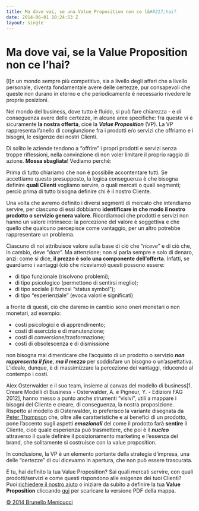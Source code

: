 ```yaml
---
title: Ma dove vai, se una Value Proposition non ce l&#8217;hai?
date: 2014-06-01 10:24:53 Z
layout: single
---
```


<h1>Ma dove vai, se la Value Proposition non ce l’hai?</h1>
[I]n un mondo sempre più competitivo, sia a livello degli affari che a livello personale, diventa fondamentale avere delle certezze, pur consapevoli che queste non durano in eterno e che periodicamente è necessario rivedere le proprie posizioni.

Nel mondo del business, dove tutto è fluido, si può fare chiarezza - e di conseguenza avere delle certezze, in alcune aree specifiche: fra queste vi è sicuramente <strong>la nostra offerta</strong>, cioè la <strong><em>Value Proposition</em></strong> (VP). La VP rappresenta l’anello di congiunzione fra i prodotti e/o servizi che offriamo e i bisogni, le esigenze dei nostri Clienti.

Di solito le aziende tendono a “offrire” i propri prodotti e servizi senza troppe riflessioni, nella convinzione di non voler limitare il proprio raggio di azione. <strong>Mossa sbagliata</strong>! Vediamo perché:

Prima di tutto chiariamo che non è possibile accontentare tutti. Se accettiamo questo presupposto, la logica conseguenza è che bisogna definire <strong>quali Clienti</strong> vogliamo servire, o quali mercati o quali segmenti; perciò prima di tutto bisogna definire chi è il nostro Cliente.

Una volta che avremo definito i diversi segmenti di mercato che intendiamo servire, per ciascuno di essi dobbiamo <strong>identificare in che modo il nostro prodotto o servizio genera valore</strong>. Ricordiamoci che prodotti e servizi non hanno un valore intrinseco: la percezione del valore è soggettiva e che quello che qualcuno percepisce come vantaggio, per un altro potrebbe rappresentare un problema.

Ciascuno di noi attribuisce valore sulla base di ciò che “<em>riceve</em>” e di ciò che, in cambio, deve “<em>dare</em>”. Ma attenzione; non si parla sempre e solo di denaro, anzi: come si dice, <strong>il prezzo è solo una componente dell’offerta</strong>. Infatti, se guardiamo i vantaggi (ciò che riceviamo) questi possono essere:
<ul>
	<li>di tipo funzionale (risolvono problemi);</li>
	<li>di tipo psicologico (permettono di sentirsi meglio);</li>
	<li>di tipo sociale (i famosi “status symbol”);</li>
	<li>di tipo “esperienziale” (evoca valori e significati)</li>
</ul>
a fronte di questi, ciò che daremo in cambio sono oneri monetari o non monetari, ad esempio:
<ul>
	<li>costi psicologici e di apprendimento;</li>
	<li>costi di esercizio e di manutenzione;</li>
	<li>costi di conversione/trasformazione;</li>
	<li>costi di obsolescenza e di dismissione</li>
</ul>
non bisogna mai dimenticare che l’acquisto di un prodotto o servizio <strong><em>non rappresenta il fine</em></strong>, <strong><em>ma il mezzo</em></strong> per soddisfare un bisogno o un’aspettativa. L’ideale, dunque, è di massimizzare la percezione dei vantaggi, riducendo al contempo i costi.

Alex Osterwalder e il suo team, insieme al canvas del modello di business[1. Creare Modelli di Business - Osterwalder, A. e Pigneur, Y. - Edizioni FAG 2012], hanno messo a punto anche strumenti “visivi”, utili a mappare i bisogni del Cliente e creare, di conseguenza, la nostra proposizione. Rispetto al modello di Osterwalder, io preferisco la variante disegnata da <a href="http://www.peterjthompson.com">Peter Thompson</a> che, oltre alle caratteristiche e ai benefici di un prodotto, pone l’accento sugli aspetti <strong><em>emozionali</em></strong> del come il prodotto farà <strong>sentire</strong> il Cliente, cioè quale esperienza può trasmettere, che poi è il <strong><em>nucleo</em></strong> attraverso il quale definire il posizionamento marketing e l’essenza del brand, che solitamente si costruisce con la value proposition.

In conclusione, la VP è un elemento portante della strategia d’impresa, una delle “certezze” di cui dicevamo in apertura, che non può essere trascurata.

E tu, hai definito la tua Value Proposition? Sai quali mercati servire, con quali prodotti/servizi e come questi rispondono alle esigenze dei tuoi Clienti? Puoi <a href="mailto:info@menicucci.co">richiedere il nostro aiuto</a> o iniziare da subito a definire la tua <strong>Value Proposition</strong> cliccando <a href="https://dl.dropboxusercontent.com/u/312263/Shared%20Docs/Value-Proposition-Canvas.pdf">qui</a> per scaricare la versione PDF della mappa.

<a href="http://www.blackstarconsulting.it">© 2014 Brunello Menicucci</a>